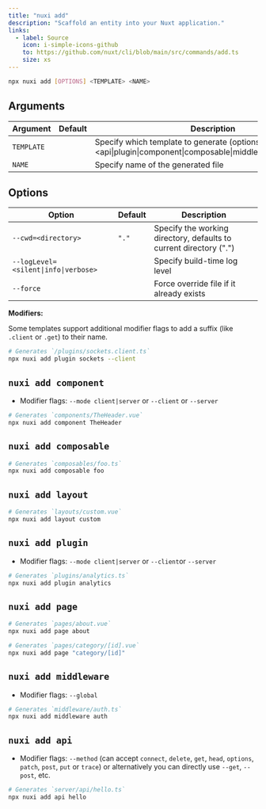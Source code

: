 ```yaml
---
title: "nuxi add"
description: "Scaffold an entity into your Nuxt application."
links:
  - label: Source
    icon: i-simple-icons-github
    to: https://github.com/nuxt/cli/blob/main/src/commands/add.ts
    size: xs
---
```


```bash [Terminal]
npx nuxi add [OPTIONS] <TEMPLATE> <NAME>
```

## Arguments

Argument | Default | Description
--- | --- | ---
`TEMPLATE` |  | Specify which template to generate (options: <api\|plugin\|component\|composable\|middleware\|layout\|page>)
`NAME` |  | Specify name of the generated file

## Options

Option | Default | Description
--- | --- | ---
`--cwd=<directory>` | `"."` | Specify the working directory, defaults to current directory (".")
`--logLevel=<silent\|info\|verbose>` |  | Specify build-time log level
`--force` |  | Force override file if it already exists


**Modifiers:**

Some templates support additional modifier flags to add a suffix (like `.client` or `.get`) to their name.

```bash [Terminal]
# Generates `/plugins/sockets.client.ts`
npx nuxi add plugin sockets --client
```

## `nuxi add component`

* Modifier flags: `--mode client|server` or `--client` or `--server`

```bash [Terminal]
# Generates `components/TheHeader.vue`
npx nuxi add component TheHeader
```

## `nuxi add composable`

```bash [Terminal]
# Generates `composables/foo.ts`
npx nuxi add composable foo
```

## `nuxi add layout`

```bash [Terminal]
# Generates `layouts/custom.vue`
npx nuxi add layout custom
```

## `nuxi add plugin`

* Modifier flags: `--mode client|server` or `--client`or `--server`

```bash [Terminal]
# Generates `plugins/analytics.ts`
npx nuxi add plugin analytics
```

## `nuxi add page`

```bash [Terminal]
# Generates `pages/about.vue`
npx nuxi add page about
```

```bash [Terminal]
# Generates `pages/category/[id].vue`
npx nuxi add page "category/[id]"
```

## `nuxi add middleware`

* Modifier flags: `--global`

```bash [Terminal]
# Generates `middleware/auth.ts`
npx nuxi add middleware auth
```

## `nuxi add api`

* Modifier flags: `--method` (can accept `connect`, `delete`, `get`, `head`, `options`, `patch`, `post`, `put` or `trace`) or alternatively you can directly use `--get`, `--post`, etc.

```bash [Terminal]
# Generates `server/api/hello.ts`
npx nuxi add api hello
```
